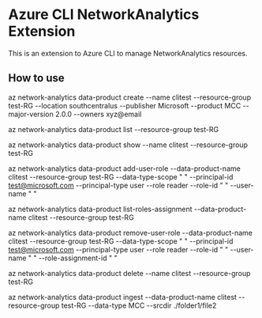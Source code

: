 # Azure CLI NetworkAnalytics Extension #
This is an extension to Azure CLI to manage NetworkAnalytics resources.

## How to use ##
az network-analytics data-product create --name clitest --resource-group test-RG --location southcentralus --publisher Microsoft --product MCC --major-version  2.0.0 --owners xyz@email

az network-analytics data-product list --resource-group test-RG

az network-analytics data-product show --name clitest --resource-group test-RG

az network-analytics data-product add-user-role --data-product-name clitest --resource-group test-RG --data-type-scope " " --principal-id test@microsoft.com --principal-type user --role reader --role-id " " --user-name " "

az network-analytics data-product list-roles-assignment --data-product-name clitest --resource-group test-RG

az network-analytics data-product remove-user-role --data-product-name clitest --resource-group test-RG --data-type-scope " " --principal-id test@microsoft.com --principal-type user --role reader --role-id " " --user-name " " --role-assignment-id " "

az network-analytics data-product delete --name clitest --resource-group test-RG

az network-analytics data-product ingest --data-product-name clitest --resource-group test-RG --data-type MCC --srcdir ./folder1/file2